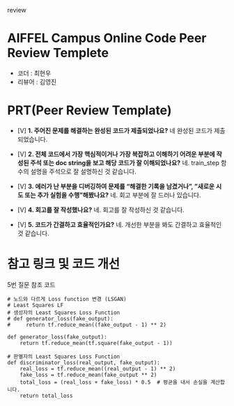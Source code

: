 review
# AIFFEL Campus Online Code Peer Review Templete
- 코더 : 최현우
- 리뷰어 : 김영진


# PRT(Peer Review Template)
- [V]  **1. 주어진 문제를 해결하는 완성된 코드가 제출되었나요?**
  네 완성된 코드가 제출되었습니다.
  
- [V]  **2. 전체 코드에서 가장 핵심적이거나 가장 복잡하고 이해하기 어려운 부분에 작성된 주석 또는 doc string을 보고 해당 코드가 잘 이해되었나요?**
  네. train_step 함수의 설명을 주석으로 잘 설명하신 것 같습니다.
        
- [V]  **3. 에러가 난 부분을 디버깅하여 문제를 “해결한 기록을 남겼거나”, ”새로운 시도 또는 추가 실험을 수행”해봤나요?**
  네. 회고 부분에 잘 드러나 있습니다.

- [V]  **4. 회고를 잘 작성했나요?**
  네. 회고를 잘 작성하신 것 같습니다.

- [V]  **5. 코드가 간결하고 효율적인가요?**
    네. 개선한 부분을 봐도 간결하고 효율적인 것 같습니다.

# 참고 링크 및 코드 개선

5번 질문 참조 코드
```
# 노드와 다르게 Loss function 변경 (LSGAN)
# Least Squares LF
# 생성자의 Least Squares Loss Function
# def generator_loss(fake_output):
#     return tf.reduce_mean((fake_output - 1) ** 2)

def generator_loss(fake_output):
    return tf.reduce_mean(tf.square(fake_output - 1))
```

```
# 판별자의 Least Squares Loss Function
def discriminator_loss(real_output, fake_output):
    real_loss = tf.reduce_mean((real_output - 1) ** 2)
    fake_loss = tf.reduce_mean(fake_output ** 2)
    total_loss = (real_loss + fake_loss) * 0.5  # 평균을 내서 손실을 계산합니다.
    return total_loss
```
